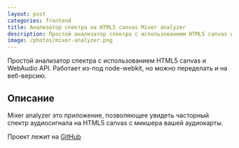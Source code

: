 ```yaml
---
layout: post
categories: frontend
title: Анализатор спектра на HTML5 canvas Mixer analyzer
description: Простой анализатор спектра с использованием HTML5 canvas и WebAudio API.
image: /photos/mixer-analyzer.png
---
```


Простой анализатор спектра с использованием HTML5 canvas и WebAudio API. Работает из-под node-webkit, но можно переделать и на веб-версию.

## Описание

Mixer analyzer это приложение, позволяющее увидеть часторный спектр аудиосигнала на HTML5 canvas с микшера вашей аудиокарты.

Проект лежит на [GitHub](https://github.com/fagcinsk/mixer-analyzer)